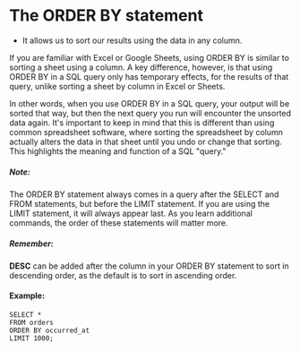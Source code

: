 # The ORDER BY statement 
- It allows us to sort our results using the data in any column. 

If you are familiar with Excel or Google Sheets, using ORDER BY is similar to sorting a sheet using a column. A key difference, however, is that using ORDER BY in a SQL query only has temporary effects, for the results of that query, unlike sorting a sheet by column in Excel or Sheets.

In other words, when you use ORDER BY in a SQL query, your output will be sorted that way, but then the next query you run will encounter the unsorted data again. It's important to keep in mind that this is different than using common spreadsheet software, where sorting the spreadsheet by column actually alters the data in that sheet until you undo or change that sorting. This highlights the meaning and function of a SQL "query."
##### Note:
The ORDER BY statement always comes in a query after the SELECT and FROM statements, but before the LIMIT statement. If you are using the LIMIT statement, it will always appear last. As you learn additional commands, the order of these statements will matter more.

##### Remember:
**DESC** can be added after the column in your ORDER BY statement to sort in descending order, as the default is to sort in ascending order.

#### Example:
    SELECT *
    FROM orders
    ORDER BY occurred_at
    LIMIT 1000;
